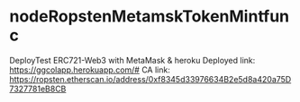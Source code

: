 # nodeRopstenMetamskTokenMintfunc
DeployTest ERC721-Web3 with MetaMask & heroku
Deployed link: https://ggcolapp.herokuapp.com/#
CA link: https://ropsten.etherscan.io/address/0xf8345d33976634B2e5d8a420a75D7327781eB8CB
